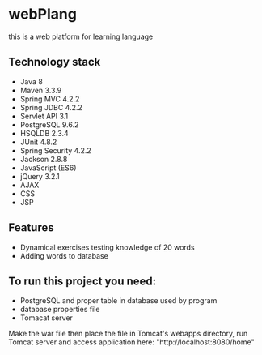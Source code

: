 # webPlang

this is a web platform for learning language

## Technology stack

* Java 8
* Maven 3.3.9
* Spring MVC 4.2.2
* Spring JDBC 4.2.2
* Servlet API 3.1
* PostgreSQL 9.6.2
* HSQLDB 2.3.4
* JUnit 4.8.2
* Spring Security 4.2.2
* Jackson 2.8.8
* JavaScript (ES6)
* jQuery 3.2.1
* AJAX
* CSS
* JSP

## Features

* Dynamical exercises testing knowledge of 20 words 
* Adding words to database

## To run this project you need:

- PostgreSQL and proper table in database used by program
- database properties file
- Tomacat server

Make the war file then place the file in Tomcat's webapps directory, run Tomcat server and access application here: "http://localhost:8080/home"